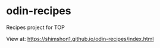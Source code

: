 # odin-recipes
Recipes project for TOP

View at: https://shimshon1.github.io/odin-recipes/index.html